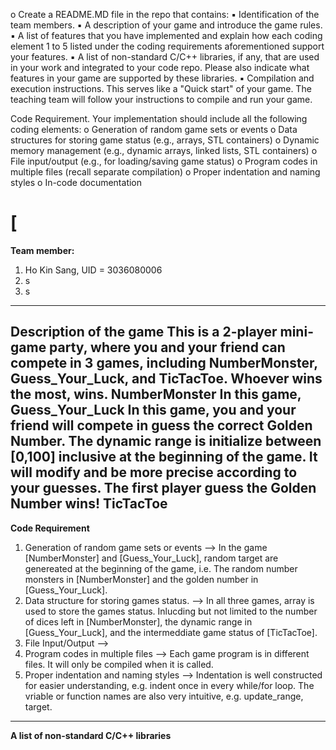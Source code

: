 o Create a README.MD file in the repo that contains:
▪ Identification of the team members.
▪ A description of your game and introduce the game rules.
▪ A list of features that you have implemented and explain how each coding element
1 to 5 listed under the coding requirements aforementioned support your features.
▪ A list of non-standard C/C++ libraries, if any, that are used in your work and integrated
to your code repo. Please also indicate what features in your game are supported by
these libraries.
▪ Compilation and execution instructions. This serves like a "Quick start" of your game.
The teaching team will follow your instructions to compile and run your game.


Code Requirement. Your implementation should include all the following coding elements:
o Generation of random game sets or events
o Data structures for storing game status (e.g., arrays, STL containers)
o Dynamic memory management (e.g., dynamic arrays, linked lists, STL containers)
o File input/output (e.g., for loading/saving game status)
o Program codes in multiple files (recall separate compilation)
o Proper indentation and naming styles
o In-code documentation

[
=======================================================================================
**Team member:**
1. Ho Kin Sang, UID = 3036080006
2. s
3. s
---------------------------------------------------------------------------------------
**Description of the game**
This is a 2-player mini-game party, where you and your friend can compete in 3 games, including NumberMonster, Guess_Your_Luck, and TicTacToe. Whoever wins the most, wins.
**NumberMonster**
In this game,
**Guess_Your_Luck**
In this game, you and your friend will compete in guess the correct **Golden Number**. The dynamic range is initialize between [0,100] inclusive at the beginning of the game. It will modify and be more precise according to your guesses. The first player guess the **Golden Number** wins!
**TicTacToe**
---------------------------------------------------------------------------------------
**Code Requirement**
1. Generation of random game sets or events
--> In the game [NumberMonster] and [Guess_Your_Luck], random target are genereated at the beginning of the game, i.e. The random number monsters in [NumberMonster] and the golden number in [Guess_Your_Luck].
2. Data structure for storing games status.
--> In all three games, array is used to store the games status. Inlucding but not limited to the number of dices left in [NumberMonster], the dynamic range in [Guess_Your_Luck], and the intermeddiate game status of [TicTacToe].
4. File Input/Output
--> 
5. Program codes in multiple files
--> Each game program is in different files. It will only be compiled when it is called.
6. Proper indentation and naming styles
--> Indentation is well constructed for easier understanding, e.g. indent once in every while/for loop. The vriable or function names are also very intuitive, e.g. update_range, target.
---------------------------------------------------------------------------------------
**A list of non-standard C/C++ libraries**
